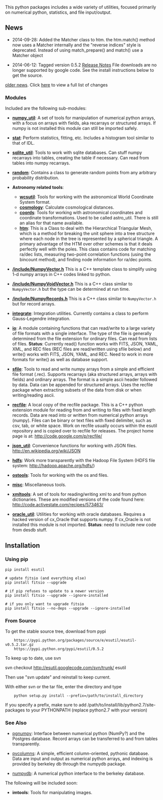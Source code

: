 This python packages includes a wide variety of utilities, focused primarily on numerical python, statistics, and file input/output.

## News ##

  * 2014-09-28: Added the Matcher class to htm.  the htm.match() method now uses a Matcher internally and the "reverse indices" style is deprecated.  Instead of using match\_prepare() and match() use a Matcher object

  * 2014-06-12: Tagged version 0.5.2 [Release Notes](http://code.google.com/p/esutil/source/browse/trunk/RELEASE_NOTES)  File downloads are no longer supported by google code.  See the install instructions below to get the source.


[older news](http://code.google.com/p/esutil/wiki/News).  Click [here](http://code.google.com/p/esutil/source/list) to view a full list of changes


### Modules ###

Included are the following sub-modules:


  * **[numpy\_util](http://code.google.com/p/esutil/source/browse/trunk/esutil/numpy_util.py)**:  A set of tools for manipulation of numerical python arrays, with a focus on arrays with fields, aka recarrays or structured arrays.  If numpy is not installed this module can still be imported safely.

  * **[stat](http://code.google.com/p/esutil/source/browse/trunk/esutil/stat/util.py)**:  Perform statistics, fitting,  etc.  Includes a histogram tool similar to that of IDL.

  * **[sqlite\_util](http://code.google.com/p/esutil/source/browse/trunk/esutil/sqlite_util.py)**:  Tools to work with sqlite databases.  Can stuff numpy recarrays into tables, creating the table if necessary.  Can read from tables into numpy recarrays.

  * **[random](http://code.google.com/p/esutil/source/browse/trunk/esutil/random.py)**: Contains a class to generate random points from any arbitrary probability distribution.

  * **Astronomy related tools**:
    * **[wcsutil](http://code.google.com/p/esutil/source/browse/trunk/esutil/wcsutil.py)**: Tools for working with the astronomical World Coordinate System format.
    * **[cosmology](http://code.google.com/p/esutil/source/browse/trunk/esutil/cosmology/cosmology.py)**: Calculate cosmological distances.
    * **[coords](http://code.google.com/p/esutil/source/browse/trunk/esutil/coords.py)**: Tools for working with astronomical coordinates and coordinate transformations.  Used to be called astro\_util. There is still an alias for that name available.
    * **[htm](http://code.google.com/p/esutil/source/browse/trunk/esutil/htm/__init__.py)**: This is a Class to deal with the Hierarchical Triangular Mesh, which is a method for breaking the unit sphere into a tree structure where each node in the tree is represented by a spherical triangle.  A primary advantage of the HTM over other schemes is that it deals perfectly well with the poles.   This class contains code for matching ra/dec lists, measuring two-point correlation functions (using the bincount method), and finding node information for ra/dec points.


  * **[/include/NumpyVector.h](http://code.google.com/p/esutil/source/browse/trunk/esutil/include/NumpyVector.h)**  This is a C++ template class to simplify using 1-d numpy arrays in C++ codes linked to python.
  * **[/include/NumpyVoidVector.h](http://code.google.com/p/esutil/source/browse/trunk/esutil/include/NumpyVoidVector.h)**  This is a C++ class similar to `NumpyVector.h` but the type can be determined at run time.
  * **[/include/NumpyRecords.h](http://code.google.com/p/esutil/source/browse/trunk/esutil/include/NumpyRecords.h)**  This is a C++ class similar to `NumpyVector.h` but for record arrays.

  * **[integrate](http://code.google.com/p/esutil/source/browse/trunk/esutil/integrate/util.py)**:  Integration utilities.  Currently contains a class to perform Gauss-Legendre integration.


  * **[io](http://code.google.com/p/esutil/source/browse/trunk/esutil/io.py)**:  A module containing functions that can read/write to a large variety of file formats with a single interface.  The type of the file is generally determined from the file extension for ordinary files.  Can read from lists of files.  **Status**:  Currently read() function works with FITS, JSON, YAML, XML, and REC files (REC files are read/written using sfile below) and write() works with FITS, JSON, YAML, and REC.  Need to work in more formats for write() as well as database support.

  * **[sfile](http://code.google.com/p/esutil/source/browse/trunk/esutil/sfile.py)**:  Tools to read and write numpy arrays from a simple and efficient file format (.rec).  Supports recarrays (aka structured arrays, arrays with fields) and ordinary arrays. The format is a simple ascii header followed by data.  Data can be appended for structured arrays.  Uses the recfile package when extracting subsets of the data from disk or when writing/reading ascii.

  * **[recfile](http://code.google.com/p/esutil/source/browse/trunk/esutil/recfile/__init__.py)**:  A local copy of the recfile package. This is a C++ python extension module for reading from and writing to files with fixed length records. Data are read into or written from numerical python arrays (numpy). Files can be binary or text files with fixed delimiter, such as csv, tab, or white space.  Work on recfile usually occurs within the esutil repository and is copied over to recfile for releases.  The project home page is at: http://code.google.com/p/recfile/


  * **[json\_util](http://code.google.com/p/esutil/source/browse/trunk/esutil/json_util.py)**:  Convenience functions for working with JSON files.  http://en.wikipedia.org/wiki/JSON

  * **[hdfs](http://code.google.com/p/esutil/source/browse/trunk/esutil/hdfs.py)**:  Work more transparently with the Hadoop File System (HDFS file system: http://hadoop.apache.org/hdfs/)

  * **[ostools](http://code.google.com/p/esutil/source/browse/trunk/esutil/ostools.py)**:  Tools for working with the os and files.

  * **[misc](http://code.google.com/p/esutil/source/browse/trunk/esutil/misc.py)**:  Miscellaneous tools.

  * **[xmltools](http://code.google.com/p/esutil/source/browse/trunk/esutil/xmltools.py)**:  A set of tools for reading/writing xml to and from python dictionaries.  These are modified versions of the code found here: http://code.activestate.com/recipes/573463/



  * **[oracle\_util](http://code.google.com/p/esutil/source/browse/trunk/esutil/oracle_util.py)**:  Utilities for working with oracle databases.  Requires a hacked version of cx\_Oracle that supports numpy.  If cx\_Oracle is not installed this module is not imported. **Status**: need to include new code from desdb stuff.

## Installation ##

### Using pip ###

```
pip install esutil

# update fitsio (and everything else)
pip install fitsio --upgrade

# if pip refuses to update to a newer version
pip install fitsio --upgrade --ignore-installed

# if you only want to upgrade fitsio
pip install fitsio --no-deps --upgrade --ignore-installed
```

### From Source ###

To get the stable source tree, download from pypi
```
    https://pypi.python.org/packages/source/e/esutil/esutil-v0.5.2.tar.gz
    https://pypi.python.org/pypi/esutil/0.5.2
```

To keep up to date, use svn

svn checkout http://esutil.googlecode.com/svn/trunk/ esutil

Then use "svn update" and reinstall to keep current.

With either svn or the tar file, enter the directory and type

`    python setup.py install --prefix=/path/to/install_directory`

If you specify a prefix, make sure to add
/path/to/install/lib/python2.7/site-packages
to your PYTHONPATH (replace python2.7 with your version)

### See Also ###

  * [pgnumpy](http://code.google.com/p/pgnumpy/): Interface between numerical python (NumPy?) and the Postgres database. Record arrays can be transferred to and from tables transparently.

  * [pycolumns](http://code.google.com/p/pycolumns/): A simple, efficient column-oriented, pythonic database. Data are input and output as numerical python arrays, and indexing is provided by berkeley db through the numpydb package.

  * [numpydb](http://code.google.com/p/numpydb/): A numerical python interface to the berkeley database.


The following will be included soon:


  * **imtools**:  Tools for manipulating images.